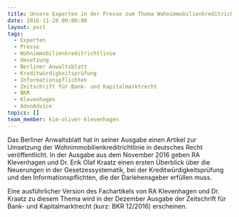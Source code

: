 ```yaml
---
title: Unsere Experten in der Presse zum Thema Wohnimmobilienkreditrichtlinie
date: 2016-11-28 00:00:00
layout: post
tags:
  - Experten
  - Presse
  - Wohnimmobilienkreditrichtlinie
  - Umsetzung
  - Berliner Anwaltsblatt
  - Kreditwürdigkeitsprüfung
  - Informationspflichten
  - Zeitschrift für Bank- und Kapitalmarktrecht
  - BKR
  - Klevenhagen
  - AdvoAdvice
topics: []
team_member: kim-oliver-klevenhagen
---
```



Das Berliner Anwaltsblatt hat in seiner Ausgabe einen Artikel zur Umsetzung der Wohnimmobilienkreditrichtlinie in deutsches Recht veröffentlicht. In der Ausgabe aus dem November 2016 geben RA Klevenhagen und Dr. Erik Olaf Kraatz einen ersten Überblick über die Neuerungen in der Gesetzessystematik, bei der Kreditwürdigkeitsprüfung und den Informationspflichten, die der Darlehensgeber erfüllen muss.

Eine ausführlicher Version des Fachartikels von RA Klevenhagen und Dr. Kraatz zu diesem Thema wird in der Dezember Ausgabe der Zeitschrift für Bank- und Kapitalmarktrecht (kurz: BKR 12/2016) erscheinen.